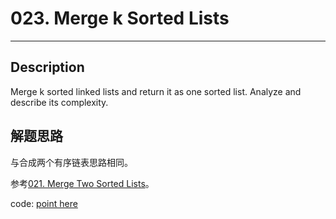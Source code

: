 # 023. Merge k Sorted Lists
--------------

## Description
Merge k sorted linked lists and return it as one sorted list. Analyze and describe its complexity.

## 解题思路
与合成两个有序链表思路相同。

参考[021. Merge Two Sorted Lists](../021.%20Merge%20Two%20Sorted%20Lists)。

code: [point here](solution_1.cpp)

